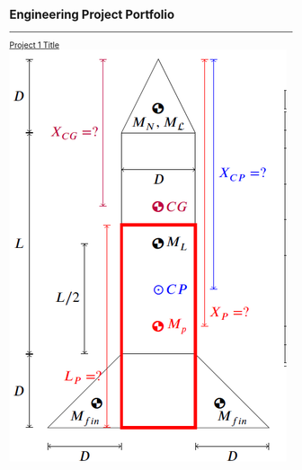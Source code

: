 ## Engineering Project Portfolio

---

[Project 1 Title](https://k-ayesha.github.io/Rocket_Design_Class_Project/)
<img src="images/rocket_geometry.png?raw=true"/>

<!--
---
[Project 2 Title](/pdf/sample_presentation.pdf)
<img src="images/dummy_thumbnail.jpg?raw=true"/>
<!--
---
[Project 3 Title](http://example.com/)
<img src="images/dummy_thumbnail.jpg?raw=true"/>
<!--
---
<!--
### Category Name 2
<!--
- [Project 1 Title](http://example.com/)
- [Project 2 Title](http://example.com/)
- [Project 3 Title](http://example.com/)
- [Project 4 Title](http://example.com/)
- [Project 5 Title](http://example.com/)
<!--
---



<!--
<p style="font-size:11px">Page template forked from <a href="https://github.com/evanca/quick-portfolio">evanca</a></p>
-->
<!-- Remove above link if you don't want to attibute -->
